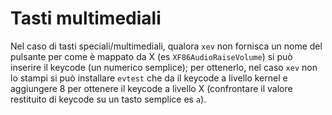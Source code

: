 # Tasti multimediali
Nel caso di tasti speciali/multimediali, qualora `xev` non fornisca un
nome del pulsante per come è mappato da X (es `XF86AudioRaiseVolume`)
si può inserire il keycode (un numerico semplice); per ottenerlo, nel
caso `xev` non lo stampi si può installare `evtest` che da il keycode
a livello kernel e aggiungere 8 per ottenere il keycode a livello X
(confrontare il valore restituito di keycode su un tasto semplice es
`a`).
